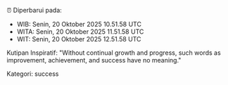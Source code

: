 ⏰ Diperbarui pada:
- WIB: Senin, 20 Oktober 2025 10.51.58 UTC
- WITA: Senin, 20 Oktober 2025 11.51.58 UTC
- WIT: Senin, 20 Oktober 2025 12.51.58 UTC

Kutipan Inspiratif:
"Without continual growth and progress, such words as improvement, achievement, and success have no meaning."


Kategori: success

